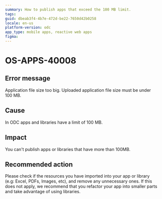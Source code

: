 ```yaml
---
summary: How to publish apps that exceed the 100 MB limit.
tags:
guid: dbeab3f4-4b7e-472d-be22-7650d42b0258
locale: en-us
platform-version: odc
app_type: mobile apps, reactive web apps
figma: 
---
```


# OS-APPS-40008


## Error message

Application file size too big. Uploaded application file size must be under 100 MB.

## Cause

In ODC apps and libraries have a limit of 100 MB.

## Impact

You can't publish apps or libraries that have more than 100MB. 

## Recommended action

Please check if the resources you have imported into your app or library (e.g: Excel, PDFs, Images, etc), and remove any unnecessary ones. If this does not apply, we recommend that you refactor your app into smaller parts and take advantage of using libraries.